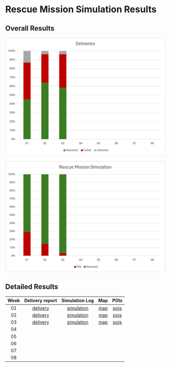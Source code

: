 # Rescue Mission Simulation Results

## Overall Results
<div align="center">

![](deliveries.png)

![](simulation.png)

</div>

## Detailed Results

<div align="center">

| Week | Delivery report | Simulation Log | Map | POIs |
|:----:|:---------------:|:--------------:|:---:|:----:|
| 01   | [delivery](missions/week_01/delivery_log.txt) | [simulation](missions/week_01/README.md) | [map](missions/week_01/_map.pdf) | [pois](./missions/week_01/_pois.json) |
| 02   | [delivery](missions/week_02/delivery_log.txt) | [simulation](missions/week_02/README.md) | [map](missions/week_02/_map.pdf) | [pois](./missions/week_02/_pois.json) |
| 03   | [delivery](missions/week_03/delivery_log.txt) | [simulation](missions/week_03/README.md) | [map](missions/week_03/_map.pdf) | [pois](./missions/week_03/_pois.json) |
| 04 |||||
| 05 |||||
| 06 |||||
| 07 |||||
| 08 |||||

</div>

